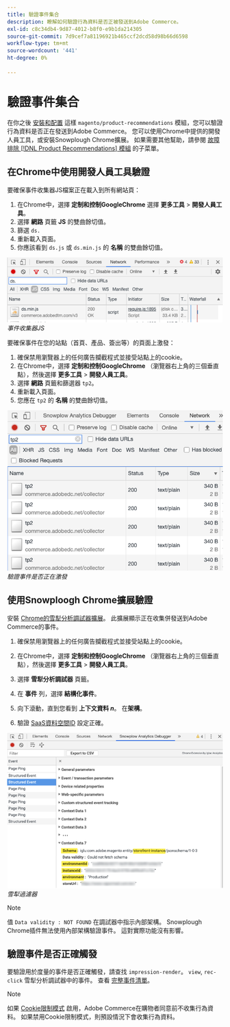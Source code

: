 ```yaml
---
title: 驗證事件集合
description: 瞭解如何驗證行為資料是否正被發送到Adobe Commerce。
exl-id: c8c34db4-9d87-4012-b8f0-e9b1da214305
source-git-commit: 7d9cef7a81196921b465ccf2dcd58d98b66d6598
workflow-type: tm+mt
source-wordcount: '441'
ht-degree: 0%

---
```


# 驗證事件集合

在你之後 [安裝和配置](install-configure.md) 這樣 `magento/product-recommendations` 模組，您可以驗證行為資料是否正在發送到Adobe Commerce。 您可以使用Chrome中提供的開發人員工具，或安裝Snowplough Chrome擴展。 如果需要其他幫助，請參閱 [故障排除 [!DNL Product Recommendations] 模組](https://support.magento.com/hc/en-us/articles/360042224851) 的子菜單。

## 在Chrome中使用開發人員工具驗證

要確保事件收集器JS檔案正在載入到所有網站頁：

1. 在Chrome中，選擇 **定制和控制GoogleChrome** 選擇 **更多工具** > **開發人員工具**。
1. 選擇 **網路** 頁籤 **JS** 的雙曲餘切值。
1. 篩選 `ds.`
1. 重新載入頁面。
1. 你應該看到 `ds.js` 或 `ds.min.js` 的 **名稱** 的雙曲餘切值。

![事件收集器JS](assets/filter-ds.png)
_事件收集器JS_

要確保事件在您的站點（首頁、產品、簽出等）的頁面上激發：

1. 確保禁用瀏覽器上的任何廣告攔截程式並接受站點上的cookie。
1. 在Chrome中，選擇 **定制和控制GoogleChrome** （瀏覽器右上角的三個垂直點），然後選擇 **更多工具** > **開發人員工具**。
1. 選擇 **網路** 頁籤和篩選器 `tp2`。
1. 重新載入頁面。
1. 您應在 `tp2` 的 **名稱** 的雙曲餘切值。

![激發事件](assets/filter-tp2.png)
_驗證事件是否正在激發_

## 使用Snowploogh Chrome擴展驗證

安裝 [Chrome的雪犁分析調試器擴展](https://chrome.google.com/webstore/detail/snowplow-analytics-debugg/jbnlcgeengmijcghameodeaenefieedm)。 此擴展顯示正在收集併發送到Adobe Commerce的事件。

1. 確保禁用瀏覽器上的任何廣告攔截程式並接受站點上的cookie。

1. 在Chrome中，選擇 **定制和控制GoogleChrome** （瀏覽器右上角的三個垂直點），然後選擇 **更多工具** > **開發人員工具**。

1. 選擇 **雪犁分析調試器** 頁籤。

1. 在 **事件** 列，選擇 **結構化事件**。

1. 向下滾動，直到您看到 **上下文資料 _n_**。 在&#x200B;**架構**。

1. 驗證 [SaaS資料空間ID](https://docs.magento.com/user-guide/configuration/services/saas.html) 設定正確。

![雪犁過濾器](assets/snowplow-filter.png)
_雪犁過濾器_

>[!NOTE]
>
> 值 `Data validity : NOT FOUND` 在調試器中指示內部架構。 Snowplough Chrome插件無法使用內部架構驗證事件。 這對實際功能沒有影響。

## 驗證事件是否正確觸發

要驗證用於度量的事件是否正確觸發，請查找 `impression-render`。 `view`, `rec-click` 雪犁分析調試器中的事件。 查看 [完整事件清單](https://devdocs.magento.com/recommendations/events.html)。

>[!NOTE]
>
> 如果 [Cookie限制模式](https://docs.magento.com/user-guide/stores/compliance-cookie-restriction-mode.html) 啟用，Adobe Commerce在購物者同意前不收集行為資料。 如果禁用Cookie限制模式，則預設情況下會收集行為資料。
